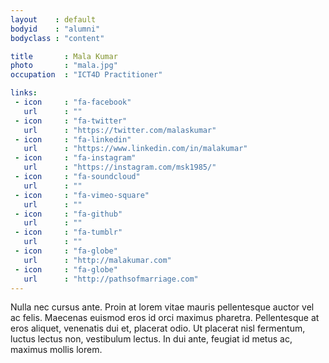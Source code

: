 ```yaml
---
layout    : default
bodyid    : "alumni"
bodyclass : "content"

title       : Mala Kumar
photo       : "mala.jpg"
occupation  : "ICT4D Practitioner"

links:
 - icon     : "fa-facebook"
   url      : ""
 - icon     : "fa-twitter"
   url      : "https://twitter.com/malaskumar"
 - icon     : "fa-linkedin"
   url      : "https://www.linkedin.com/in/malakumar"
 - icon     : "fa-instagram"
   url      : "https://instagram.com/msk1985/"
 - icon     : "fa-soundcloud"
   url      : ""
 - icon     : "fa-vimeo-square"
   url      : ""
 - icon     : "fa-github"
   url      : ""
 - icon     : "fa-tumblr"
   url      : ""
 - icon     : "fa-globe"
   url      : "http://malakumar.com"
 - icon     : "fa-globe"
   url      : "http://pathsofmarriage.com"
---
```


Nulla nec cursus ante. Proin at lorem vitae mauris pellentesque auctor vel ac felis. Maecenas euismod eros id orci maximus pharetra. Pellentesque at eros aliquet, venenatis dui et, placerat odio. Ut placerat nisl fermentum, luctus lectus non, vestibulum lectus. In dui ante, feugiat id metus ac, maximus mollis lorem.